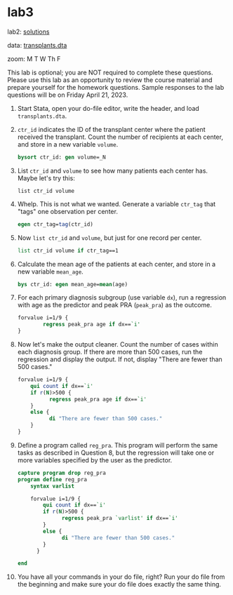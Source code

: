 # lab3

lab2: [solutions](lab2.md)

data: [transplants.dta](transplants.dta) 

zoom: M T W Th F  

This lab is optional; you are NOT required to complete these questions. Please use this lab as an opportunity to review the course material and prepare yourself for the homework questions. Sample responses to the lab questions will be on Friday April 21, 2023.

1. Start Stata, open your do-file editor, write the header, and load `transplants.dta`.

2. `ctr_id` indicates the ID of the transplant center where the patient received the transplant. Count the number of recipients at each center, and store in a new variable `volume`.

   ```stata
   bysort ctr_id: gen volume=_N
   ```

3. List `ctr_id` and `volume` to see how many patients each center has. Maybe let's try this:

   `list ctr_id volume`

4. Whelp. This is not what we wanted. Generate a variable `ctr_tag` that "tags" one observation per center.

   ```stata
   egen ctr_tag=tag(ctr_id)
   ```

5. Now `list ctr_id` and `volume`, but just for one record per center.

   ```stata
   list ctr_id volume if ctr_tag==1
   ```

6. Calculate the mean age of the patients at each center, and store in a new variable `mean_age`.

   ```stata
   bys ctr_id: egen mean_age=mean(age)
   ```

7. For each primary diagnosis subgroup (use variable `dx`), run a regression with age as the predictor and peak PRA (`peak_pra`) as the outcome.

   ```stata
   forvalue i=1/9 {
           regress peak_pra age if dx==`i'
   }
   ```

8. Now let's make the output cleaner. Count the number of cases within each diagnosis group. If there are more than 500 cases, run the regression and display the output. If not, display "There are fewer than 500 cases."

   ```stata
   forvalue i=1/9 {
       qui count if dx==`i'
       if r(N)>500 {
             regress peak_pra age if dx==`i'
       } 
       else {
             di "There are fewer than 500 cases."
       }
   }
   ```

9. Define a program called `reg_pra`. This program will perform the same tasks as described in Question 8, but the regression will take one or more variables specified by the user as the predictor.

   ```stata
   capture program drop reg_pra
   program define reg_pra
       syntax varlist
   
       forvalue i=1/9 {
           qui count if dx==`i'
           if r(N)>500 {
                 regress peak_pra `varlist' if dx==`i'
           } 
           else {
                 di "There are fewer than 500 cases."
           }
         }
   
   end
   ```

10. You have all your commands in your do file, right? Run your do file from the beginning and make sure your do file does exactly the same thing.

